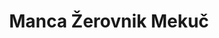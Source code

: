 ---
SICRIS: null
draft: false
fixName: manca_žerovnik_mekuč
lab: null
labPos: null
location: null
mailInfo: manca.zerovnik@fri.uni-lj.si
officeHours: null
profName: Manca Žerovnik Mekuč
profTitle: Zunanji sodelavec
telephoneInfo: null
title: Manca Žerovnik Mekuč
---